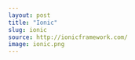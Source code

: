 ```yaml
---
layout: post
title: "Ionic"
slug: ionic
source: http://ionicframework.com/
image: ionic.png
---
```


